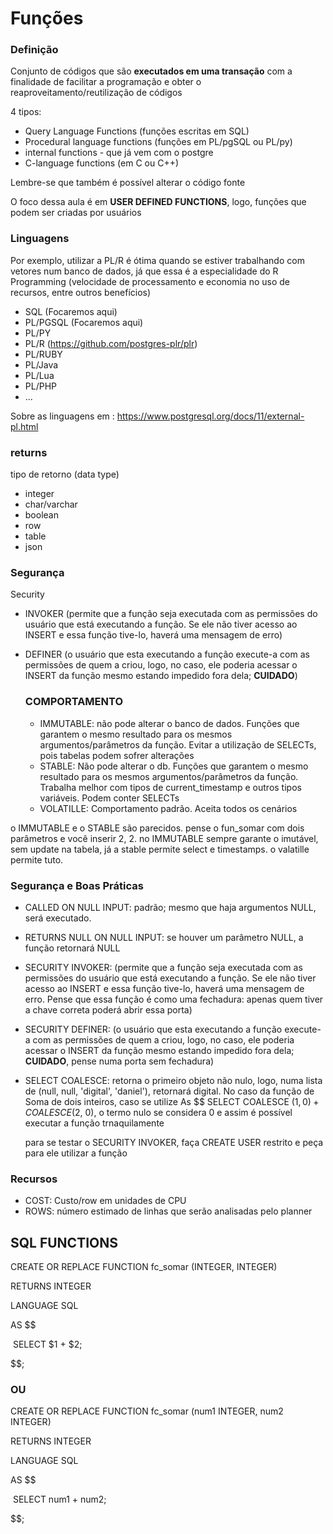 # Funções

### Definição

Conjunto de códigos que são **executados em uma transação** com a finalidade de facilitar a programação e obter o reaproveitamento/reutilização de códigos

4 tipos:

- Query Language Functions (funções escritas em SQL)
- Procedural language functions (funções em PL/pgSQL ou PL/py)
- internal functions - que já vem com o postgre
- C-language functions (em C ou C++)

Lembre-se que também é possível alterar o código fonte 

O foco dessa aula é em **USER DEFINED FUNCTIONS**, logo, funções que podem ser criadas por usuários

### Linguagens 

Por exemplo, utilizar a PL/R é ótima quando se estiver trabalhando com vetores num banco de dados, já que essa é a especialidade do R Programming (velocidade de processamento e economia no uso de recursos, entre outros benefícios)

- SQL (Focaremos aqui)
- PL/PGSQL (Focaremos aqui)
- PL/PY
- PL/R (https://github.com/postgres-plr/plr)
- PL/RUBY
- PL/Java
- PL/Lua
- PL/PHP
- ...

Sobre as linguagens em : https://www.postgresql.org/docs/11/external-pl.html

### returns

tipo de retorno (data type)

- integer
- char/varchar
- boolean
- row
- table
- json

### Segurança

Security

- INVOKER (permite que a função seja executada com as permissões do usuário que está executando a função. Se ele não tiver acesso ao INSERT e essa função tive-lo, haverá uma mensagem de erro)

- DEFINER (o usuário que esta executando a função execute-a com as permissões de quem a criou, logo, no caso, ele poderia acessar o INSERT da função mesmo estando impedido fora dela; **CUIDADO**)

  ### COMPORTAMENTO

  - IMMUTABLE: não pode alterar o banco de dados. Funções que garantem o mesmo resultado para os mesmos argumentos/parâmetros da função. Evitar a utilização de SELECTs, pois tabelas podem sofrer alterações
  - STABLE: Não pode alterar o db. Funções que garantem o mesmo resultado para os mesmos argumentos/parâmetros da função. Trabalha melhor com tipos de current_timestamp e outros tipos variáveis. Podem conter SELECTs
  - VOLATILLE: Comportamento padrão. Aceita todos os cenários 

o IMMUTABLE  e o STABLE são parecidos. pense o fun_somar com dois parâmetros e você inserir 2, 2. no IMMUTABLE sempre garante o imutável, sem update na tabela, já a stable permite select e timestamps. o valatille permite tuto.

### Segurança e Boas Práticas

- CALLED ON NULL INPUT: padrão; mesmo que haja argumentos NULL, será executado.

- RETURNS NULL ON NULL INPUT: se houver um parâmetro NULL, a função retornará NULL

- SECURITY INVOKER: (permite que a função seja executada com as permissões do usuário que está executando a função. Se ele não tiver acesso ao INSERT e essa função tive-lo, haverá uma mensagem de erro. Pense que essa função é como uma fechadura: apenas quem tiver a chave correta poderá abrir essa porta)

- SECURITY DEFINER: (o usuário que esta executando a função execute-a com as permissões de quem a criou, logo, no caso, ele poderia acessar o INSERT da função mesmo estando impedido fora dela; **CUIDADO**, pense numa porta sem fechadura)

- SELECT COALESCE: retorna o primeiro objeto não nulo, logo, numa lista de (null, null, 'digital', 'daniel'), retornará digital. No caso da função de Soma de dois inteiros, caso se utilize As $$ SELECT COALESCE ($1, 0) + COALESCE ($2, 0), o termo nulo se considera 0 e assim é possível executar a função trnaquilamente

  para se testar o SECURITY INVOKER, faça CREATE USER restrito e peça para ele utilizar a função

### Recursos

- COST: Custo/row em unidades de CPU
- ROWS: número estimado de linhas que serão analisadas pelo planner

## SQL FUNCTIONS

CREATE OR REPLACE FUNCTION fc_somar (INTEGER, INTEGER) 

RETURNS INTEGER 

LANGUAGE SQL

AS $$

​			SELECT $1 + $2;

$$;

### OU

CREATE OR REPLACE FUNCTION fc_somar (num1 INTEGER, num2 INTEGER)

RETURNS INTEGER

LANGUAGE SQL

AS $$

​			SELECT num1 + num2;

$$;



